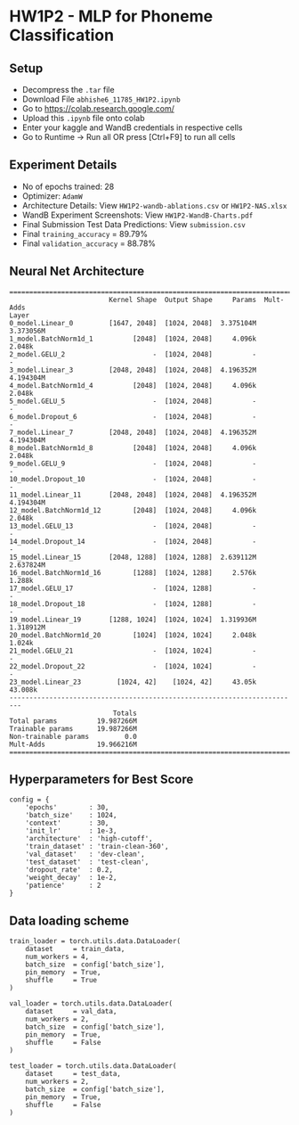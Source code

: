 # HW1P2 - MLP for Phoneme Classification

## Setup
- Decompress the `.tar` file
- Download File `abhishe6_11785_HW1P2.ipynb`
- Go to https://colab.research.google.com/
- Upload this `.ipynb` file onto colab
- Enter your kaggle and WandB credentials in respective cells
- Go to Runtime -> Run all OR press [Ctrl+F9] to run all cells

## Experiment Details
- No of epochs trained: 28
- Optimizer: `AdamW`
- Architecture Details: View `HW1P2-wandb-ablations.csv` or `HW1P2-NAS.xlsx`
- WandB Experiment Screenshots: View `HW1P2-WandB-Charts.pdf`
- Final Submission Test Data Predictions: View `submission.csv`
- Final `training_accuracy` = 89.79%
- Final `validation_accuracy` = 88.78%

## Neural Net Architecture

```
=========================================================================
                         Kernel Shape  Output Shape     Params  Mult-Adds
Layer                                                                    
0_model.Linear_0         [1647, 2048]  [1024, 2048]  3.375104M  3.373056M
1_model.BatchNorm1d_1          [2048]  [1024, 2048]     4.096k     2.048k
2_model.GELU_2                      -  [1024, 2048]          -          -
3_model.Linear_3         [2048, 2048]  [1024, 2048]  4.196352M  4.194304M
4_model.BatchNorm1d_4          [2048]  [1024, 2048]     4.096k     2.048k
5_model.GELU_5                      -  [1024, 2048]          -          -
6_model.Dropout_6                   -  [1024, 2048]          -          -
7_model.Linear_7         [2048, 2048]  [1024, 2048]  4.196352M  4.194304M
8_model.BatchNorm1d_8          [2048]  [1024, 2048]     4.096k     2.048k
9_model.GELU_9                      -  [1024, 2048]          -          -
10_model.Dropout_10                 -  [1024, 2048]          -          -
11_model.Linear_11       [2048, 2048]  [1024, 2048]  4.196352M  4.194304M
12_model.BatchNorm1d_12        [2048]  [1024, 2048]     4.096k     2.048k
13_model.GELU_13                    -  [1024, 2048]          -          -
14_model.Dropout_14                 -  [1024, 2048]          -          -
15_model.Linear_15       [2048, 1288]  [1024, 1288]  2.639112M  2.637824M
16_model.BatchNorm1d_16        [1288]  [1024, 1288]     2.576k     1.288k
17_model.GELU_17                    -  [1024, 1288]          -          -
18_model.Dropout_18                 -  [1024, 1288]          -          -
19_model.Linear_19       [1288, 1024]  [1024, 1024]  1.319936M  1.318912M
20_model.BatchNorm1d_20        [1024]  [1024, 1024]     2.048k     1.024k
21_model.GELU_21                    -  [1024, 1024]          -          -
22_model.Dropout_22                 -  [1024, 1024]          -          -
23_model.Linear_23         [1024, 42]    [1024, 42]     43.05k    43.008k
-------------------------------------------------------------------------
                          Totals
Total params          19.987266M
Trainable params      19.987266M
Non-trainable params         0.0
Mult-Adds             19.966216M
=========================================================================

```

## Hyperparameters for Best Score
```
config = {
    'epochs'        : 30,
    'batch_size'    : 1024,
    'context'       : 30,
    'init_lr'       : 1e-3,
    'architecture'  : 'high-cutoff',
    'train_dataset' : 'train-clean-360',
    'val_dataset'   : 'dev-clean',
    'test_dataset'  : 'test-clean',
    'dropout_rate'  : 0.2,
    'weight_decay'  : 1e-2,
    'patience'      : 2
}
```

## Data loading scheme
```
train_loader = torch.utils.data.DataLoader(
    dataset     = train_data, 
    num_workers = 4,
    batch_size  = config['batch_size'], 
    pin_memory  = True,
    shuffle     = True
)

val_loader = torch.utils.data.DataLoader(
    dataset     = val_data, 
    num_workers = 2,
    batch_size  = config['batch_size'],
    pin_memory  = True,
    shuffle     = False
)

test_loader = torch.utils.data.DataLoader(
    dataset     = test_data, 
    num_workers = 2, 
    batch_size  = config['batch_size'], 
    pin_memory  = True, 
    shuffle     = False
)
```
